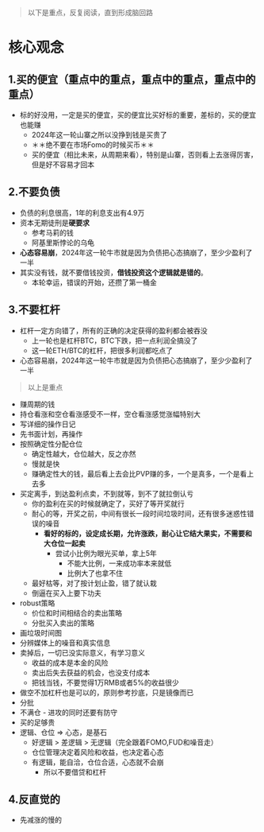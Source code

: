 > 以下是重点，反复阅读，直到形成脑回路
# 核心观念
## 1.买的便宜（重点中的重点，重点中的重点，重点中的重点）
- 标的好没用，一定是买的便宜，买的便宜比买好标的重要，差标的，买的便宜也能赚
  - 2024年这一轮山寨之所以没挣到钱是买贵了
  - ＊＊绝不要在市场Fomo的时候买币＊＊
  - 买的便宜（相比未来，从周期来看），特别是山寨，否则看上去涨得厉害，但是好不容易才回本

## 2.不要负债
- 负债的利息很高，1年的利息支出有4.9万
- 资本无期徒刑是**硬要求**
  - 参考马莉的钱
  - 阿基里斯悖论的乌龟 
- **心态容易崩**，2024年这一轮牛市就是因为负债把心态搞崩了，至少少盈利了一半
- 其实没有钱，就不要借钱投资，**借钱投资这个逻辑就是错的**。
  - 本轮幸运，错误的开始，还攒了第一桶金

## 3.不要杠杆
- 杠杆一定方向错了，所有的正确的决定获得的盈利都会被吞没
  - 上一轮也是杠杆BTC，BTC下跌，把一点利润全搞没了
  - 这一轮ETH/BTC的杠杆，把很多利润都吃点了  
- 心态容易崩，2024年这一轮牛市就是因为负债把心态搞崩了，至少少盈利了一半
> 以上是重点


- 赚周期的钱
- 持仓看涨和空仓看涨感受不一样，空仓看涨感觉涨幅特别大
- 写详细的操作日记
- 先书面计划，再操作
- 按照确定性分配仓位
  - 确定性越大，仓位越大，反之亦然
  - 慢就是快
  - 赚确定性大的钱，最后看上去会比PVP赚的多，一个是真多，一个是看上去多
- 买定离手，到达盈利点卖，不到就等，到不了就拉倒认亏
  - 你的盈利在买的时候就确定了，买好了等开奖就行
  - 耐心的等，开奖之前，中间有很长一段时间垃圾时间，还有很多迷惑性错误的噪音
    - **看好的标的，设定成长期，允许涨跌，耐心让它结大果实，不需要和大仓位一起卖**
      - 尝试小比例为眼光买单，拿上5年
        - 不能大比例，一来成功率本来就低
        - 比例大了也拿不住  
  - 最好枯等，对了按计划止盈，错了就认栽
   - 倒逼在买入上要下功夫
- robust策略
  - 价位和时间相结合的卖出策略
  - 分批买入卖出的策略
- 画垃圾时间图
- 分辨媒体上的噪音和真实信息
- 卖掉后，一切已没实际意义，有学习意义
  - 收益的成本是本金的风险
  - 卖出后失去获益的机会，也没支付成本
  - 把钱当钱，不要觉得1万RMB或者5%的收益很少
-  做空不加杠杆也是可以的，原则参考抄底，只是镜像而已
  -  分批
  -  不满仓
    - 进攻的同时还要有防守  
  -  买的足够贵
- 逻辑、仓位 => 心态，是基石
  - 好逻辑 > 差逻辑 > 无逻辑（完全跟着FOMO,FUD和噪音走）
  - 仓位管理决定着风险和收益，也决定着心态
  - 有逻辑，能自洽，仓位合适，心态就不会崩
    - 所以不要借贷和杠杆 

## 4.反直觉的
- 先减涨的慢的
